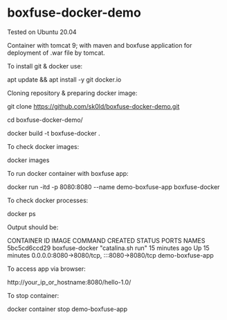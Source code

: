 # boxfuse-docker-demo

Tested on Ubuntu 20.04

Container with tomcat 9; with maven and boxfuse application for deployment of .war file by tomcat.

To install git & docker use:

apt update && apt install -y git docker.io


Cloning repository & preparing docker image:

git clone https://github.com/sk0ld/boxfuse-docker-demo.git

cd boxfuse-docker-demo/

docker build -t boxfuse-docker .

To check docker images:

docker images


To run docker container with boxfuse app:

docker run -itd -p 8080:8080 --name demo-boxfuse-app boxfuse-docker

To check docker processes:

docker ps

Output should be:

CONTAINER ID   IMAGE            COMMAND             CREATED          STATUS          PORTS                                       NAMES
5bc5cd6ccd29   boxfuse-docker   "catalina.sh run"   15 minutes ago   Up 15 minutes   0.0.0.0:8080->8080/tcp, :::8080->8080/tcp   demo-boxfuse-app


To access app via browser:

http://your_ip_or_hostname:8080/hello-1.0/

To stop container:

docker container stop demo-boxfuse-app

